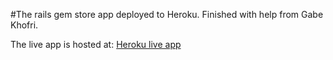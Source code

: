 #The rails gem store app deployed to Heroku. Finished with help from Gabe Khofri.

The live app is hosted at:
[Heroku live app](https://rails-gemstore.herokuapp.com/)
